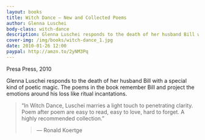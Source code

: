 ```yaml
---
layout: books
title: Witch Dance – New and Collected Poems
author: Glenna Luschei
body-class: witch-dance
description: Glenna Luschei responds to the death of her husband Bill with a special kind of poetic magic.
cover-img: /img/books/witch-dance_1.jpg
date: 2010-01-26 12:00
paypal: http://amzn.to/2yNM3Pq
---
```

Presa Press, 2010

Glenna Luschei responds to the death of her husband Bill with a special kind of poetic magic.  The poems in the book remember Bill and project the emotions around his loss like ritual incantations.

> “In Witch Dance, Luschei marries a light touch to penetrating clarity. Poem after poem are easy to read, easy to love, hard to forget.  A highly recommended collection.”
>> — Ronald Koertge

<img src="{{ site.baseurl }}/img/books/witch-dance_2.jpg" alt="" />

<img src="{{ site.baseurl }}/img/books/witch-dance_3.jpg" alt="" />
